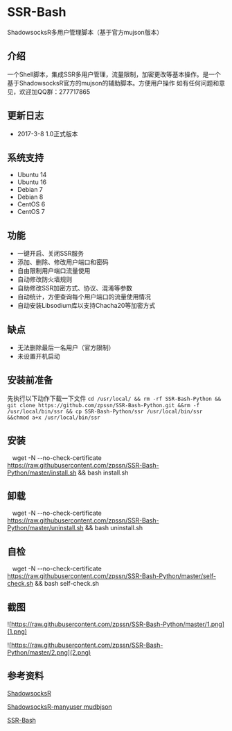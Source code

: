# SSR-Bash #
ShadowsocksR多用户管理脚本（基于官方mujson版本）

## 介绍 ##
一个Shell脚本，集成SSR多用户管理，流量限制，加密更改等基本操作。是一个基于ShadowsocksR官方的mujson的辅助脚本。方便用户操作
如有任何问题和意见，欢迎加QQ群：277717865

## 更新日志 ##
- 2017-3-8 1.0正式版本

## 系统支持 ##
* Ubuntu 14
* Ubuntu 16
* Debian 7
* Debian 8
* CentOS 6
* CentOS 7

## 功能 ##
- 一键开启、关闭SSR服务
- 添加、删除、修改用户端口和密码
- 自由限制用户端口流量使用
- 自动修改防火墙规则
- 自助修改SSR加密方式、协议、混淆等参数
- 自动统计，方便查询每个用户端口的流量使用情况
- 自动安装Libsodium库以支持Chacha20等加密方式

## 缺点 ##
- 无法删除最后一名用户（官方限制）
- 未设置开机启动

## 安装前准备
先执行以下动作下载一下文件
`cd /usr/local/ && rm -rf SSR-Bash-Python && git clone https://github.com/zpssn/SSR-Bash-Python.git &&rm -f /usr/local/bin/ssr && cp SSR-Bash-Python/ssr /usr/local/bin/ssr &&chmod a+x /usr/local/bin/ssr`

## 安装 ##
    wget -N --no-check-certificate https://raw.githubusercontent.com/zpssn/SSR-Bash-Python/master/install.sh && bash install.sh

## 卸载 ##
    wget -N --no-check-certificate https://raw.githubusercontent.com/zpssn/SSR-Bash-Python/master/uninstall.sh && bash uninstall.sh
    
## 自检 ##
    wget -N --no-check-certificate https://raw.githubusercontent.com/zpssn/SSR-Bash-Python/master/self-check.sh && bash self-check.sh

## 截图 ##
![https://raw.githubusercontent.com/zpssn/SSR-Bash-Python/master/1.png](1.png)

![https://raw.githubusercontent.com/zpssn/SSR-Bash-Python/master/2.png](2.png)

## 参考资料 ##
[ShadowsocksR](https://github.com/FunctionClub/shadowsocksr)

[ShadowsocksR-manyuser mudbjson](https://github.com/breakwa11/shadowsocks-rss/wiki/Server-Setup(manyuser-with-mudbjson))

[SSR-Bash](https://github.com/FunctionClub/SSR-Bash)
